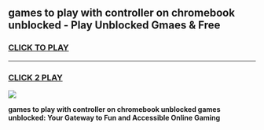 
## games to play with controller on chromebook unblocked - Play Unblocked Gmaes & Free
<h3>
<a href="https://news.freeplayer.one?title=games_to_play_with_controller_on_chromebook_unblocked&ref=23F">CLICK TO PLAY</a></h3>
<hr>

<h3>
<a href="https://news.freeplayer.one?title=games_to_play_with_controller_on_chromebook_unblocked&ref=23F">CLICK 2 PLAY</a>
  
</h3>

<a href="https://news.freeplayer.one?title=games_to_play_with_controller_on_chromebook_unblocked&ref=23F/"><img src="https://clearcache.store/games.png"></a>


**games to play with controller on chromebook unblocked games unblocked: Your Gateway to Fun and Accessible Online Gaming**
